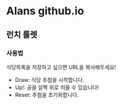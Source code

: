 # Alans github.io

## 런치 룰렛
### 사용법

식당목록을 저장하고 싶으면 URL을 복사해두세요!

- Draw: 식당 추첨을 시작합니다.
- Up!: 공을 살짝 위로 띄울 수 있습니다!
- Reset: 추첨을 초기화합니다.